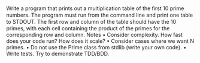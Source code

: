 Write a program that prints out a multiplication table of the ﬁrst 10 prime
numbers.
The program must run from the command line and print one table to
STDOUT.
The ﬁrst row and column of the table should have the 10 primes, with
each cell containing the product of the primes for the corresponding row and
column.
Notes
• Consider complexity. How fast does your code run? How does it scale?
• Consider cases where we want N primes.
• Do not use the Prime class from stdlib (write your own code).
• Write tests. Try to demonstrate TDD/BDD.
